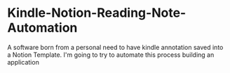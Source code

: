 # Kindle-Notion-Reading-Note-Automation
A software born from a personal need to have kindle annotation saved into a Notion Template. I'm going to try to automate this process building an application
